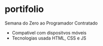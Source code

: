 # portifolio

Semana do Zero ao Programador Contratado 

- Compativel com dispositvos móveis<br>
- Tecnologias usada HTML, CSS e JS 
